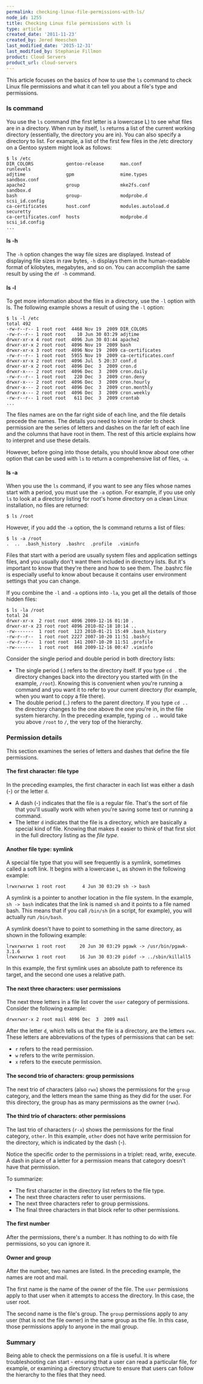 ```yaml
---
permalink: checking-linux-file-permissions-with-ls/
node_id: 1255
title: Checking Linux file permissions with ls
type: article
created_date: '2011-11-23'
created_by: Jered Heeschen
last_modified_date: '2015-12-31'
last_modified_by: Stephanie Fillmon
product: Cloud Servers
product_url: cloud-servers
---
```


This article focuses on the basics of how to use the `ls` command to
check Linux file permissions and what it can tell you about a file's
type and permissions.

### ls command

You use the `ls` command (the first letter is a lowercase L) to see what
files are in a directory. When run by itself, `ls` returns a list of the
current working directory (essentially, the directory you are in). You
can also specify a directory to list. For example, a list of the first
few files in the /etc directory on a Gentoo system might look as
follows:

    $ ls /etc
    DIR_COLORS            gentoo-release      man.conf            runlevels
    adjtime               gpm                 mime.types          sandbox.conf
    apache2               group               mke2fs.conf         sandbox.d
    bash                  group-              modprobe.d          scsi_id.config
    ca-certificates       host.conf           modules.autoload.d  securetty
    ca-certificates.conf  hosts               modprobe.d          scsi_id.config
    ...

#### ls -h

The `-h` option changes the way file sizes are displayed. Instead of
displaying file sizes in raw bytes, `-h` displays them in the
human-readable format of kilobytes, megabytes, and so on. You can
accomplish the same result by using the `df -h` command.

#### ls -l

To get more information about the files in a directory, use the `-l`
option with ls. The following example shows a result of using the `-l`
option:

    $ ls -l /etc
    total 492
    -rw-r--r-- 1 root root  4468 Nov 19  2009 DIR_COLORS
    -rw-r--r-- 1 root root    10 Jun 30 03:29 adjtime
    drwxr-xr-x 4 root root  4096 Jun 30 03:44 apache2
    drwxr-xr-x 2 root root  4096 Nov 19  2009 bash
    drwxr-xr-x 3 root root  4096 Nov 19  2009 ca-certificates
    -rw-r--r-- 1 root root  5955 Nov 19  2009 ca-certificates.conf
    drwxr-xr-x 2 root root  4096 Jul  5 20:37 conf.d
    drwxr-xr-x 2 root root  4096 Dec  3  2009 cron.d
    drwxr-x--- 2 root root  4096 Dec  3  2009 cron.daily
    -rw-r--r-- 1 root root   220 Dec  3  2009 cron.deny
    drwxr-x--- 2 root root  4096 Dec  3  2009 cron.hourly
    drwxr-x--- 2 root root  4096 Dec  3  2009 cron.monthly
    drwxr-x--- 2 root root  4096 Dec  3  2009 cron.weekly
    -rw-r--r-- 1 root root   611 Dec  3  2009 crontab
    ...

The files names are on the far right side of each line, and the file
details precede the names. The details you need to know in order to
check permission are the series of letters and dashes on the far left of
each line and the columns that have root in them. The rest of this
article explains how to interpret and use these details.

However, before going into those details, you should know about one
other option that can be used with `ls` to return a comprehensive list
of files, `-a`.

#### ls -a

When you use the `ls` command, if you want to see any files whose names
start with a period, you must use the `-a` option. For example, if you
use only `ls` to look at a directory listing for root's home directory
on a clean Linux installation, no files are returned:

    $ ls /root

However, if you add the `-a` option, the ls command returns a list of
files:

    $ ls -a /root
    .  ..  .bash_history  .bashrc  .profile  .viminfo

Files that start with a period are usually system files and application
settings files, and you usually don't want them included in directory
lists. But it's important to know that they're there and how to see
them. The .bashrc file is especially useful to know about because it
contains user environment settings that you can change.

If you combine the `-l` and `-a` options into `-la`, you get all the
details of those hidden files:

    $ ls -la /root
    total 24
    drwxr-xr-x  2 root root 4096 2009-12-16 01:10 .
    drwxr-xr-x 23 root root 4096 2010-02-18 10:14 ..
    -rw-------  1 root root  123 2010-01-21 15:49 .bash_history
    -rw-r--r--  1 root root 2227 2007-10-20 11:51 .bashrc
    -rw-r--r--  1 root root  141 2007-10-20 11:51 .profile
    -rw-------  1 root root  868 2009-12-16 00:47 .viminfo

Consider the single period and double period in both directory lists:

-   The single period (.) refers to the directory itself. If you type
    `cd .` the directory changes back into the directory you started
    with (in the example, `/root`). Knowing this is convenient when
    you're running a command and you want it to refer to your current
    directory (for example, when you want to copy a file there).
-   The double period (..) refers to the parent directory. If you type
    `cd ..` the directory changes to the one above the one you're in, in
    the file system hierarchy. In the preceding example, typing `cd ..`
    would take you above `/root` to `/`, the very top of the hierarchy.

### Permission details

This section examines the series of letters and dashes that define the
file permissions.

#### The first character: file type

In the preceding examples, the first character in each list was either a
dash (-) or the letter `d`.

-   A dash (-) indicates that the file is a regular file. That's the
    sort of file that you'll usually work with when you're saving some
    text or running a command.
-   The letter `d` indicates that the file is a directory, which are
    basically a special kind of file. Knowing that makes it easier to
    think of that first slot in the full directory listing as the *file
    type*.

#### Another file type: symlink

A special file type that you will see frequently is a symlink, sometimes
called a soft link. It begins with a lowercase `L`, as shown in the
following example:

    lrwxrwxrwx 1 root root      4 Jun 30 03:29 sh -> bash

A symlink is a pointer to another location in the file system. In the
example, `sh -> bash` indicates that the link is named `sh` and it
points to a file named bash. This means that if you call `/bin/sh` (in a
script, for example), you will actually run `/bin/bash`.

A symlink doesn't have to point to something in the same directory, as
shown in the following example:

    lrwxrwxrwx 1 root root     20 Jun 30 03:29 pgawk -> /usr/bin/pgawk-3.1.6
    lrwxrwxrwx 1 root root     16 Jun 30 03:29 pidof -> ../sbin/killall5

In this example, the first symlink uses an absolute path to reference
its target, and the second one uses a relative path.

#### The next three characters: user permissions

The next three letters in a file list cover the `user` category of
permissions. Consider the following example:

    drwxrwxr-x 2 root mail 4096 Dec  3  2009 mail

After the letter `d`, which tells us that the file is a directory, are
the letters `rwx`. These letters are abbreviations of the types of
permissions that can be set:

-   `r` refers to the read permission.
-   `w` refers to the write permission.
-   `x` refers to the execute permission.

#### The second trio of characters: group permissions

The next trio of characters (also `rwx`) shows the permissions for the
`group` category, and the letters mean the same thing as they did for
the user. For this directory, the group has as many permissions as the
owner (`rwx`).

#### The third trio of characters: other permissions

The last trio of characters (`r-x`) shows the permissions for the final
category, `other`. In this example, `other` does not have write
permission for the directory, which is indicated by the dash (-).

Notice the specific order to the permissions in a triplet: read, write,
execute. A dash in place of a letter for a permission means that
category doesn't have that permission.

To summarize:

-   The first character in the directory list refers to the file type.
-   The next three characters refer to user permissions.
-   The next three characters refer to group permissions.
-   The final three characters in that block refer to other permissions.

#### The first number

After the permissions, there's a number. It has nothing to do with file
permissions, so you can ignore it.

#### Owner and group

After the number, two names are listed. In the preceding example, the
names are root and mail.

The first name is the name of the owner of the file. The `user`
permissions apply to that user when it attempts to access the directory.
In this case, the user root.

The second name is the file's group. The `group` permissions apply to
any user (that is not the file owner) in the same group as the file. In
this case, those permissions apply to anyone in the mail group.

### Summary

Being able to check the permissions on a file is useful. It is where
troubleshooting can start - ensuring that a user can read a particular
file, for example, or examining a directory structure to ensure that
users can follow the hierarchy to the files that they need.
